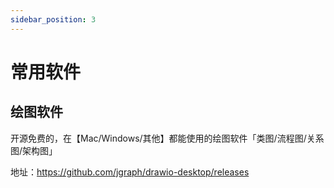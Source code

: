 ```yaml
---
sidebar_position: 3
---
```


# 常用软件

## 绘图软件

开源免费的，在【Mac/Windows/其他】都能使用的绘图软件「类图/流程图/关系图/架构图」

地址：https://github.com/jgraph/drawio-desktop/releases
